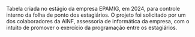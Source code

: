 Tabela criada no estágio da empresa EPAMIG, em 2024, para controle interno da folha de ponto dos estagiários. 
O projeto foi solicitado por um dos colaboradores da AINF, assessoria de informática da empresa, com o intuito de promover o exercício 
da programação entre os estagiários.

